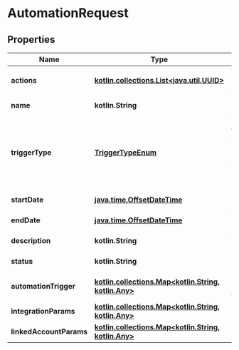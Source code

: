 
# AutomationRequest

## Properties
Name | Type | Description | Notes
------------ | ------------- | ------------- | -------------
**actions** | [**kotlin.collections.List&lt;java.util.UUID&gt;**](java.util.UUID.md) | The actions performed by this automation. | 
**name** | **kotlin.String** | The automation&#39;s name. |  [optional]
**triggerType** | [**TriggerTypeEnum**](TriggerTypeEnum.md) | The trigger type for running this automation.  * &#x60;TRIGGER_EVENT&#x60; - TRIGGER_EVENT * &#x60;RECURRENCE&#x60; - RECURRENCE |  [optional]
**startDate** | [**java.time.OffsetDateTime**](java.time.OffsetDateTime.md) | The automation&#39;s start date. |  [optional]
**endDate** | [**java.time.OffsetDateTime**](java.time.OffsetDateTime.md) | The automation&#39;s end date. |  [optional]
**description** | **kotlin.String** | The automation’s description. |  [optional]
**status** | **kotlin.String** | The automation&#39;s status. |  [optional]
**automationTrigger** | [**kotlin.collections.Map&lt;kotlin.String, kotlin.Any&gt;**](kotlin.Any.md) | The trigger configuraton for the automation. |  [optional]
**integrationParams** | [**kotlin.collections.Map&lt;kotlin.String, kotlin.Any&gt;**](kotlin.Any.md) |  |  [optional]
**linkedAccountParams** | [**kotlin.collections.Map&lt;kotlin.String, kotlin.Any&gt;**](kotlin.Any.md) |  |  [optional]



